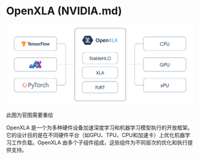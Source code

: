 # OpenXLA (NVIDIA.md)
![OpenXLA 生态系统](https://github.com/openxla/xla/raw/main/docs/images/openxla.svg)

此图为官图需要重绘

OpenXLA 是一个为多种硬件设备加速深度学习和机器学习模型执行的开放框架。它的设计目的是在不同硬件平台（如GPU、TPU、CPU和加速卡）上优化机器学习工作负载。OpenXLA 由多个子组件组成，这些组件为不同层次的优化和执行提供支持。
